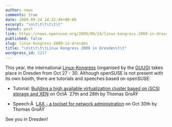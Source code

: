 ```yaml
---
author: news
comments: true
date: 2009-09-24 14:22:49+00:00
excerpt: "\n\t\t\t\t\t\t"
layout: post
link: https://news.opensuse.org/2009/09/24/linux-kongress-2009-in-dresden/
published: false
slug: linux-kongress-2009-in-dresden
title: "\n\t\t\t\tLinux Kongress 2009 in Dresden\t\t"
wordpress_id: 2217
---
```

This year, the international [Linux-Kongress](http://www.linux-kongress.org/2009/) (organised by the [GUUG](http://www.guug.de/)) takes place in Dresden from Oct 27 - 30. Although openSUSE is not present with its own booth, there are tutorials and speeches based on openSUSE:



	
  * Tutorial: [Building a high available virtualization cluster based on iSCSI storage and XEN](http://www.linux-kongress.org/2009/abstracts.html#1_1_3) on OctÂ  27th and 28th by Thomas GroÃŸ

	
  * Speech:Â  [LAX - a toolset for network administration](http://www.linux-kongress.org/2009/abstracts.html#4_2_2) on Oct 30th by Thomas GroÃŸ



See you in Dresden!		

